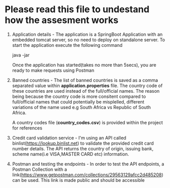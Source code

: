 Please read this file to undestand how the assesment works
==========================================================

1. Application details - 
    The application is a SpringBoot Application with an embedded tomcat server, so no need to deploy on standalone server. 
    To start the application execute the following command

    java -jar 

    Once the application has started(takes no more than 5secs), you are ready to make requests using Postman

2. Banned countries - 
    The list of banned countries is saved as a comma separated value within <b>application.properties</b> file. 
    The country code of these countries are used instead of the full/official names.
    The reason being because the country code is more consitent compared to full/official names that could potentially be misplelled, 
    different variations of the name used e.g South Africa vs Republic of South Africa.
    
    A country codes file (<b>country_codes.csv</b>) is provided within the project for references
   
3. Credit card validation service - 
    I'm using an API called binlist(https://lookup.binlist.net) to validate the provided credit card number details. 
    The API returns the country of origin, issuing bank, scheme name(i.e VISA,MASTER CARD etc) information.

4. Postman and testing the endpoints - 
    In order to test the API endpoints, a Postman Collection with a link(https://www.getpostman.com/collections/29563129afcc2d485208) can be used. This link is made public and should be accessible
